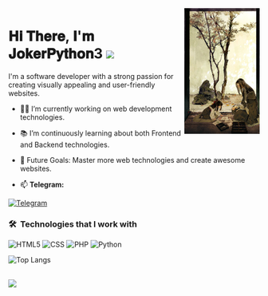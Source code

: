 <img align="right" src="https://github.com/JokerPython3/JokerPython3/blob/main/IMG_0493.jpeg" width="30%">

<h1>
  𝐇𝐢 𝐓𝐡𝐞𝐫𝐞, 𝐈'𝐦 𝐉𝐨𝐤𝐞𝐫𝐏𝐲𝐭𝐡𝐨𝐧3 
  <img src="https://media.giphy.com/media/hvRJCLFzcasrR4ia7z/giphy.gif" width="28">
</h1>

<p>
I'm a software developer with a strong passion for creating visually appealing and user-friendly websites.
</p>

- 👨‍💻 I’m currently working on web development technologies.
- 📚 I’m continuously learning about both Frontend and Backend technologies.
- 🎯 Future Goals: Master more web technologies and create awesome websites.

- 📫 **Telegram:**
<p>
  <a href="https://t.me/Jokerpython3">
    <img src="https://img.shields.io/badge/-Telegram-0088cc?style=flat&logo=telegram&logoColor=white" alt="Telegram">
  </a>
</p>

### 🛠 &nbsp;Technologies that I work with
![HTML5](https://img.shields.io/badge/-HTML5-000000?style=flat&logo=html5)
![CSS](https://img.shields.io/badge/-CSS-000000?style=flat&logo=css3)
![PHP](https://img.shields.io/badge/-PHP-777BB4?style=flat&logo=php&logoColor=white)
![Python](https://img.shields.io/badge/-Python-3776AB?style=flat&logo=python&logoColor=white)

![Top Langs](https://github-readme-stats.vercel.app/api/top-langs/?username=JokerPython3&layout=compact)

<br>

<a href="https://komarev.com/ghpvc/?username=JokerPython3&style=for-the-badge">
  <img src="https://komarev.com/ghpvc/?username=JokerPython3&style=for-the-badge">
</a>
